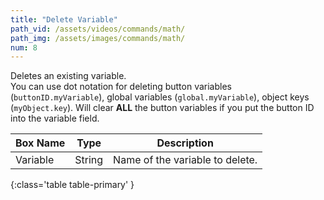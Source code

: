 ```yaml
---
title: "Delete Variable"
path_vid: /assets/videos/commands/math/
path_img: /assets/images/commands/math/
num: 8
---
```


Deletes an existing variable.\
You can use dot notation for deleting button variables (`buttonID.myVariable`), global variables (`global.myVariable`), object keys (`myObject.key`). 
Will clear **ALL** the button variables if you put the button ID into the variable field.


| Box Name | Type | Description | 
|-------|--------|--------|
| Variable | String | Name of the variable to delete. |
{:class='table table-primary' }










